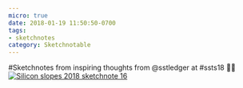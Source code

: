 ```yaml
---
micro: true
date: 2018-01-19 11:50:50-0700
tags:
- sketchnotes
category: Sketchnotable
---
```


#Sketchnotes from inspiring thoughts from @sstledger at #ssts18 ✍🏼 [![Silicon slopes 2018 sketchnote 16](https://media.bennorris.org/images/sketchnotable/uploads/2018/86eb613256.jpg)](https://media.bennorris.org/images/sketchnotable/uploads/2018/86eb613256.jpg)